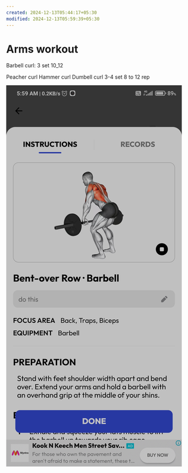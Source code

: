 ```yaml
---
created: 2024-12-13T05:44:17+05:30
modified: 2024-12-13T05:59:39+05:30
---
```


# Arms workout

Barbell curl: 3 set 10_12

Peacher curl 
Hammer curl
Dumbell curl
3-4 set 8 to 12 rep

![Image](./f7eebd2cb77d496f1e14746ffb96b4fa.jpg)
